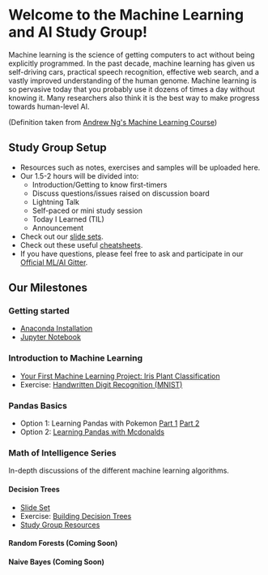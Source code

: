 # Welcome to the Machine Learning and AI Study Group!
Machine learning is the science of getting computers to act without being explicitly programmed. In the past decade, machine learning has given us self-driving cars, practical speech recognition, effective web search, and a vastly improved understanding of the human genome. Machine learning is so pervasive today that you probably use it dozens of times a day without knowing it. Many researchers also think it is the best way to make progress towards human-level AI.

(Definition taken from [Andrew Ng's Machine Learning Course](https://www.coursera.org/learn/machine-learning))

## Study Group Setup
* Resources such as notes, exercises and samples will be uploaded here.
* Our 1.5-2 hours will be divided into:
    - Introduction/Getting to know first-timers 
    - Discuss questions/issues raised on discussion board 
    - Lightning Talk 
    - Self-paced or mini study session
    - Today I Learned (TIL)
    - Announcement
* Check out our [slide sets]().
* Check out these useful [cheatsheets](https://gitlab.com/wwcodemanila/WWCodeManila-ML.AI/tree/master/cheatsheets).
* If you have questions, please feel free to ask and participate in our [Official ML/AI Gitter](https://gitter.im/WWCodeManila/Machine-Learning-AI). 

## Our Milestones
### Getting started 
- [Anaconda Installation](https://github.com/wwcodemanila/WWCodeManila-ML.AI/blob/master/tutorials/installation_guide.ipynb)
- [Jupyter Notebook](https://jupyter-notebook-beginner-guide.readthedocs.io/en/latest/)

### Introduction to Machine Learning 
- [Your First Machine Learning Project: Iris Plant Classification](https://github.com/wwcodemanila/WWCodeManila-ML.AI/blob/master/tutorials/Intro-to-Machine-Learning.ipynb)
- Exercise: [Handwritten Digit Recognition (MNIST)](https://github.com/wwcodemanila/WWCodeManila-ML.AI/blob/master/exercises/mnist_exercise.ipynb)

### Pandas Basics
- Option 1: Learning Pandas with Pokemon [Part 1](https://github.com/wwcodemanila/WWCodeManila-ML.AI/blob/master/exercises/pokemon_pandas_part1.ipynb) [Part 2](https://github.com/wwcodemanila/WWCodeManila-ML.AI/blob/master/exercises/pokemon_pandas_part2.ipynb)
- Option 2: [Learning Pandas with Mcdonalds]()

### Math of Intelligence Series
In-depth discussions of the different machine learning algorithms.

#### Decision Trees
- [Slide Set](https://github.com/wwcodemanila/WWCodeManila-ML.AI/blob/master/slide%20sets/Slide%20Set%203%20-%20Decision%20Trees.pdf)
- Exercise: [Building Decision Trees](https://github.com/wwcodemanila/WWCodeManila-ML.AI/blob/master/exercises/decision_trees_exercise.ipynb)
- [Study Group Resources](https://www.youtube.com/watch?v=eKD5gxPPeY0&list=PLBv09BD7ez_4temBw7vLA19p3tdQH6FYO)

#### Random Forests (Coming Soon)

#### Naive Bayes (Coming Soon)
